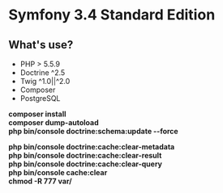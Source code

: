 Symfony 3.4 Standard Edition
========================

What's use?
--------------

* PHP > 5.5.9
* Doctrine ^2.5
* Twig ^1.0||^2.0
* Composer
* PostgreSQL

**composer install**  
**composer dump-autoload**  
**php bin/console doctrine:schema:update --force**  

**php bin/console doctrine:cache:clear-metadata**  
**php bin/console doctrine:cache:clear-result**  
**php bin/console doctrine:cache:clear-query**  
**php bin/console cache:clear**  
**chmod -R 777 var/**